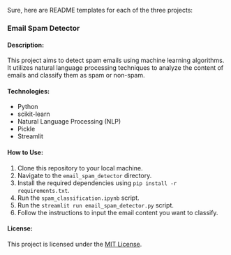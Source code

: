 Sure, here are README templates for each of the three projects:

### Email Spam Detector

#### Description:
This project aims to detect spam emails using machine learning algorithms. It utilizes natural language processing techniques to analyze the content of emails and classify them as spam or non-spam.

#### Technologies:
- Python
- scikit-learn
- Natural Language Processing (NLP)
- Pickle
- Streamlit

#### How to Use:
1. Clone this repository to your local machine.
2. Navigate to the `email_spam_detector` directory.
3. Install the required dependencies using `pip install -r requirements.txt`.
4. Run the `spam_classification.ipynb` script.
5. Run the `streamlit run email_spam_detector.py` script.
6. Follow the instructions to input the email content you want to classify.



#### License:
This project is licensed under the [MIT License](LICENSE).
